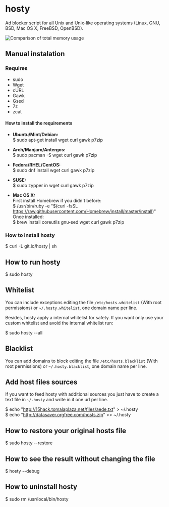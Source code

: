 hosty
=====

Ad blocker script for all Unix and Unix-like operating systems (Linux, GNU, BSD, Mac OS X, FreeBSD, OpenBSD).

![Comparison of total memory usage](http://chart.apis.google.com/chart?chs=450x150&cht=bhs&chtt=Comparison%20of%20total%20memory%20usage&chd=s:0489&chxl=0:|AdBlock%20(849.8%20MB)|Adblock%20Plus%20(838.7%20MB)|No%20ad%20blocker%20(775.3%20MB)|Hosty%20(725.6%20MB)|&chxt=y)

## Manual instalation

### Requires
* sudo
* Wget
* cURL
* Gawk
* Gsed
* 7z
* zcat

#### How to install the requirements

* **Ubuntu/Mint/Debian:**  
$ sudo apt-get install wget curl gawk p7zip

* **Arch/Manjaro/Antergos:**  
$ sudo pacman -S wget curl gawk p7zip

* **Fedora/RHEL/CentOS:**  
$ sudo dnf install wget curl gawk p7zip

* **SUSE:**  
$ sudo zypper in wget curl gawk p7zip

* **Mac OS X:**  
First install Homebrew if you didn't before:  
$ /usr/bin/ruby -e "$(curl -fsSL https://raw.githubusercontent.com/Homebrew/install/master/install)"  
Once installed:  
$ brew install coreutils gnu-sed wget curl gawk p7zip

### How to install hosty

$ curl -L git.io/hosty | sh

## How to run hosty

$ sudo hosty

## Whitelist

You can include exceptions editing the file `/etc/hosts.whitelist` (With root permissions) or `~/.hosty.whitelist`, one domain name per line.

Besides, hosty apply a internal whitelist for safety. If you want only use your custom whitelist and avoid the internal whitelist run:

$ sudo hosty --all

## Blacklist

You can add domains to block editing the file `/etc/hosts.blacklist` (With root permissions) or `~/.hosty.blacklist`, one domain name per line.

## Add host files sources

If you want to feed hosty with additional sources you just have to create a text file in `~/.hosty` and write in it one url per line.

$ echo "http://15hack.tomalaplaza.net/files/aede.txt" > ~/.hosty  
$ echo "http://datasaver.orgfree.com/hosts.zip" >> ~/.hosty

## How to restore your original hosts file

$ sudo hosty --restore

## How to see the result without changing the file

$ hosty --debug

## How to uninstall hosty

$ sudo rm /usr/local/bin/hosty
